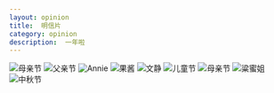 ```yaml
---
layout: opinion
title:  明信片
category: opinion
description:  一年啦
---
```



![母亲节][1]
![父亲节][2]
![Annie][3]
![果酱][4]
![文静][5]
![儿童节][6]
![母亲节][7]
![粱蜜姐][8]
![中秋节][9]


  [1]: http://pre09.deviantart.net/e17b/th/pre/i/2016/258/e/d/mother_by_sixijinling-dahs0ri.jpg
  [2]: http://pre06.deviantart.net/ec1f/th/pre/i/2016/258/8/d/father_by_sixijinling-dahs1od.jpg
  [3]: http://img13.deviantart.net/5a27/i/2016/168/e/6/untitled_by_sixijinling-da6nhox.jpg
  [4]: http://pre01.deviantart.net/80bd/th/pre/i/2016/258/3/c/friend_by_sixijinling-dahs1i2.jpg
  [5]: http://pre08.deviantart.net/b968/th/pre/i/2016/258/7/9/sister_by_sixijinling-dahs13x.jpg
  [6]: http://orig12.deviantart.net/b523/f/2016/258/3/2/children_by_sixijinling-dahs3uq.jpg
  [7]: http://img03.deviantart.net/6cff/i/2016/168/f/a/untitled_by_sixijinling-da6ngsx.jpg
  [8]: http://pre04.deviantart.net/f7d0/th/pre/i/2016/168/e/2/untitled_by_sixijinling-da6ng8d.jpg
  [9]: http://orig07.deviantart.net/73f6/f/2016/258/e/5/mid_autumn_by_sixijinling-dahrypw.jpg
